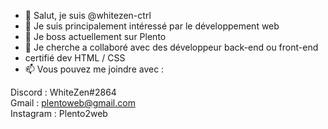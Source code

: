 - 👋 Salut, je suis @whitezen-ctrl
- 👀 Je suis principalement intéressé par le développement web
- 🌱 Je boss actuellement sur Plento
- 💞️ Je cherche a collaboré avec des développeur back-end ou front-end
-    certifié dev HTML / CSS
- 📫 Vous pouvez me joindre avec :

Discord : WhiteZen#2864 \
Gmail : plentoweb@gmail.com \
Instagram : Plento2web
